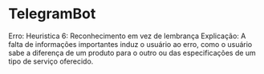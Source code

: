 # TelegramBot
Erro: Heuristica 6: Reconhecimento em vez de lembrança
Explicação: A falta de informações importantes induz o usuário ao erro, como o usuário sabe a diferença de um produto para o outro ou das especificações de um tipo de serviço oferecido.
